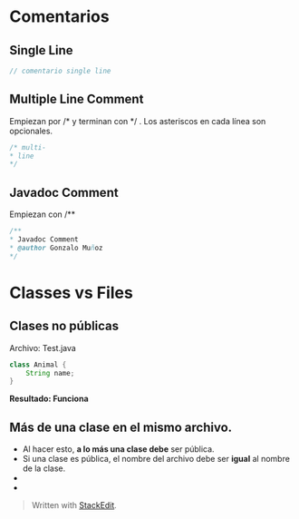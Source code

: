 # Comentarios

## Single Line

```java
// comentario single line
```

## Multiple Line Comment

Empiezan por /* y terminan con */ . Los asteriscos en cada línea son opcionales.
```java
/* multi-
* line
*/ 
```

## Javadoc Comment

Empiezan con /** 
```java
/**
* Javadoc Comment
* @author Gonzalo Muñoz
*/
```

# Classes vs Files

## Clases no públicas

Archivo:  Test.java
```java
class Animal {
	String name;
}
```
**Resultado: Funciona**

## Más de una clase en el mismo archivo.

- Al hacer esto, **a lo más una clase debe** ser pública. 
- Si una clase es pública, el nombre del archivo debe ser **igual** al nombre de la clase.
- 
- 
> Written with [StackEdit](https://stackedit.io/).
<!--stackedit_data:
eyJoaXN0b3J5IjpbLTUzNzY5NTY2MSwxNDUyNjk4NzE3LDE5MD
Y0ODA4MDBdfQ==
-->